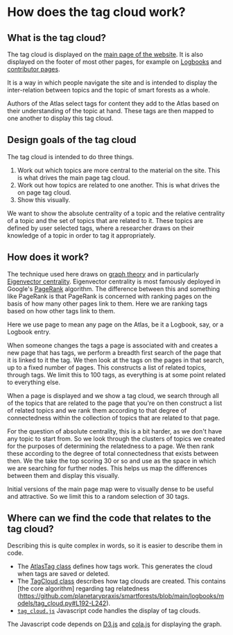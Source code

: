 # How does the tag cloud work?

## What is the tag cloud?

The tag cloud is displayed on the [main page of the website](https://atlas.smartforests.net/en-gb/). It is also displayed on the footer of most other pages, for example on [Logbooks](https://atlas.smartforests.net/en/logbooks/cop26/) and [contributor pages](https://atlas.smartforests.net/en/contributors/danilo-urzedo/).

It is a way in which people navigate the site and is intended to display the inter-relation between topics and the topic of smart forests as a whole.

Authors of the Atlas select tags for content they add to the Atlas based on their understanding of the topic at hand. These tags are then mapped to one another to display this tag cloud.

## Design goals of the tag cloud

The tag cloud is intended to do three things.

1. Work out which topics are more central to the material on the site. This is what drives the main page tag cloud.
2. Work out how topics are related to one another. This is what drives the on page tag cloud.
3. Show this visually.

We want to show the absolute centrality of a topic and the relative centrality of a topic and the set of topics that are related to it. These topics are defined by user selected tags, where a researcher draws on their knowledge of a topic in order to tag it appropriately.

## How does it work?

The technique used here draws on [graph theory](https://en.wikipedia.org/wiki/Graph_theory) and in particularly [Eigenvector centrality](https://en.wikipedia.org/wiki/Eigenvector_centrality). Eigenvector centrality is most famously deployed in Google's [PageRank](https://en.wikipedia.org/wiki/PageRank) algorithm. The difference between this and something like PageRank is that PageRank is concerned with ranking pages on the basis of how many other pages link to them. Here we are ranking tags based on how other tags link to them.

Here we use page to mean any page on the Atlas, be it a Logbook, say, or a Logbook entry. 

When someone changes the tags a page is associated with and creates a new page that has tags, we perform a breadth first search of the page that it is linked to it the tag. We then look at the tags on the pages in that search, up to a fixed number of pages. This constructs a list of related topics, through tags. We limit this to 100 tags, as everything is at some point related to everything else.

When a page is displayed and we show a tag cloud, we search through all of the topics that are related to the page that you're on then construct a list of related topics and we rank them according to that degree of connectedness within the collection of topics that are related to that page.

For the question of absolute centrality, this is a bit harder, as we don't have any topic to start from. So we look through the clusters of topics we created for the purposes of determining the relatedness to a page. We then rank these according to the degree of total connectedness that exists between then. We the take the top scoring 30 or so and use as the space in which we are searching for further nodes. This helps us map the differences between them and display this visually.

Initial versions of the main page map were to visually dense to be useful and attractive. So we limit this to a random selection of 30 tags.

## Where can we find the code that relates to the tag cloud?

Describing this is quite complex in words, so it is easier to describe them in code.

- The [AtlasTag class](https://github.com/planetarypraxis/smartforests/blob/42510bfc1158dacd04669982aa52ecfc9be950a4/logbooks/models/snippets.py) defines how tags work. This generates the cloud when tags are saved or deleted.
- The [TagCloud class](https://github.com/planetarypraxis/smartforests/blob/main/logbooks/models/tag_cloud.py) describes how tag clouds are created. 
This contains [the core algorithm] regarding tag relatedness (https://github.com/planetarypraxis/smartforests/blob/main/logbooks/models/tag_cloud.py#L192-L242).
- [`tag_cloud.js`](https://github.com/planetarypraxis/smartforests/blob/main/smartforests/static/js/tag_cloud.js) Javascript code handles the display of tag clouds.

The Javascript code depends on [D3.js](https://d3js.org/) and [cola.js](https://ialab.it.monash.edu/webcola/) for displaying the graph.




